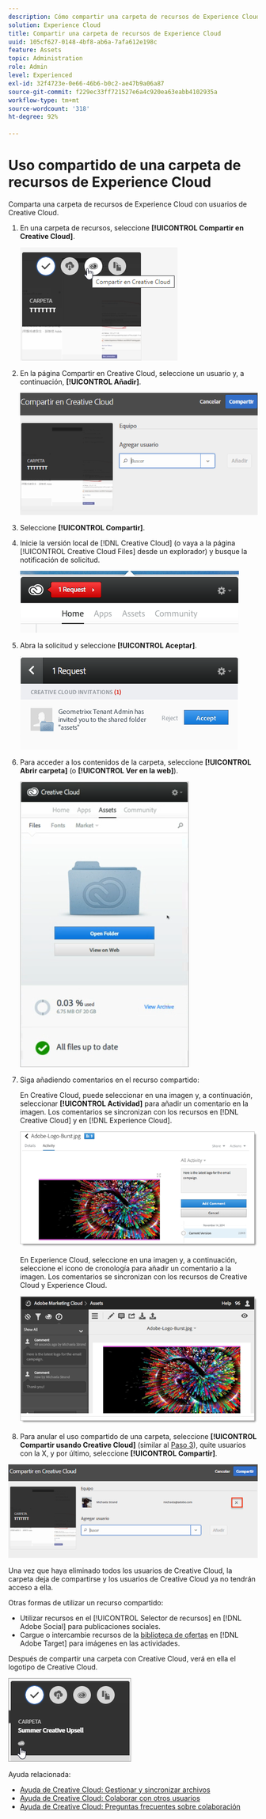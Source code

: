 ```yaml
---
description: Cómo compartir una carpeta de recursos de Experience Cloud con usuarios de Creative Cloud.
solution: Experience Cloud
title: Compartir una carpeta de recursos de Experience Cloud
uuid: 105cf627-0148-4bf8-ab6a-7afa612e198c
feature: Assets
topic: Administration
role: Admin
level: Experienced
exl-id: 32f4723e-0e66-46b6-b0c2-ae47b9a06a87
source-git-commit: f229ec33ff721527e6a4c920ea63eabb4102935a
workflow-type: tm+mt
source-wordcount: '318'
ht-degree: 92%

---
```


# Uso compartido de una carpeta de recursos de Experience Cloud

Comparta una carpeta de recursos de Experience Cloud con usuarios de Creative Cloud.

1. En una carpeta de recursos, seleccione **[!UICONTROL Compartir en Creative Cloud]**.

   ![Compartir en Creative Cloud](assets/asset-share-cc.png)
1. En la página Compartir en Creative Cloud, seleccione un usuario y, a continuación, **[!UICONTROL Añadir]**.

   ![Adición de un usuario de Creative Cloud](assets/asset-share-cc-page.png)

1. Seleccione **[!UICONTROL Compartir]**.
1. Inicie la versión local de [!DNL Creative Cloud] (o vaya a la página [!UICONTROL Creative Cloud Files] desde un explorador) y busque la notificación de solicitud.

   ![Solicitud de notificación](assets/cc_share_request.png)
1. Abra la solicitud y seleccione **[!UICONTROL Aceptar]**.

   ![Aceptar solicitud](assets/cc_share_accept.png)
1. Para acceder a los contenidos de la carpeta, seleccione **[!UICONTROL Abrir carpeta]** (o **[!UICONTROL Ver en la web]**).

   ![Ver en la Web](assets/creative_cloud_open_folder.png)
1. Siga añadiendo comentarios en el recurso compartido:

   En Creative Cloud, puede seleccionar en una imagen y, a continuación, seleccionar **[!UICONTROL Actividad]** para añadir un comentario en la imagen. Los comentarios se sincronizan con los recursos en [!DNL Creative Cloud] y en [!DNL Experience Cloud].

   ![Adición de un comentario en la imagen](assets/asset_comment_cc.png)

   En Experience Cloud, seleccione en una imagen y, a continuación, seleccione el icono de cronología para añadir un comentario a la imagen. Los comentarios se sincronizan con los recursos de Creative Cloud y Experience Cloud.

   ![Adición de un comentario en la imagen](assets/asset_comment_mac.png)

1. Para anular el uso compartido de una carpeta, seleccione **[!UICONTROL Compartir usando Creative Cloud]** (similar al [Paso 3](t-share-creative-cloud.md#step_BA17CFA185284641A9B878BA29551996)), quite usuarios con la X, y por último, seleccione **[!UICONTROL Compartir]**.

![Dejar de compartir una carpeta](assets/asset_remove_user.png)

Una vez que haya eliminado todos los usuarios de Creative Cloud, la carpeta deja de compartirse y los usuarios de Creative Cloud ya no tendrán acceso a ella.

Otras formas de utilizar un recurso compartido:

* Utilizar recursos en el [!UICONTROL Selector de recursos] en [!DNL Adobe Social] para publicaciones sociales.
* Cargue o intercambie recursos de la [biblioteca de ofertas](https://experienceleague.adobe.com/docs/target/using/experiences/offers/manage-content.html?lang=es) en [!DNL Adobe Target] para imágenes en las actividades.

Después de compartir una carpeta con Creative Cloud, verá en ella el logotipo de Creative Cloud.

![Logotipo de Creative Cloud en la carpeta](assets/asset-cc-logo.png)

Ayuda relacionada:

* [Ayuda de Creative Cloud: Gestionar y sincronizar archivos](https://helpx.adobe.com/es/creative-cloud/help/sync-creative-cloud-files.html)
* [Ayuda de Creative Cloud: Colaborar con otros usuarios](https://helpx.adobe.com/es/creative-cloud/help/collaboration.html)
* [Ayuda de Creative Cloud: Preguntas frecuentes sobre colaboración](https://helpx.adobe.com/es/creative-cloud/help/collaboration-faq.html)
